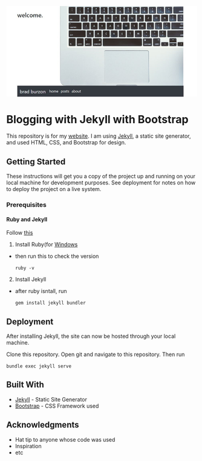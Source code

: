 ![website](images/website.JPG)
# Blogging with Jekyll with Bootstrap

This repository is for my [website](https://bradburzon.com). I am using [Jekyll](https://jekyllrb.com/), a static site generator, and used HTML, CSS, and Bootstrap for design.

## Getting Started

These instructions will get you a copy of the project up and running on your local machine for development purposes. See deployment for notes on how to deploy the project on a live system.

### Prerequisites

#### Ruby and Jekyll
Follow [this](https://jekyllrb.com/docs/installation/windows/)
1) Install Ruby(for [Windows](https://rubyinstaller.org/)
 * then run this to check the version
   ```
   ruby -v
   ```
2) Install Jekyll
 * after ruby isntall, run
   ```
   gem install jekyll bundler
   ```

## Deployment

After installing Jekyll, the site can now be hosted through your local machine.

Clone this repository. Open git and navigate to this repository. Then run
```
bundle exec jekyll serve
```

## Built With

* [Jekyll](http://https://jekyllrb.com/) - Static Site Generator
* [Bootstrap](https://maven.apache.org/) - CSS Framework used

## Acknowledgments

* Hat tip to anyone whose code was used
* Inspiration
* etc
